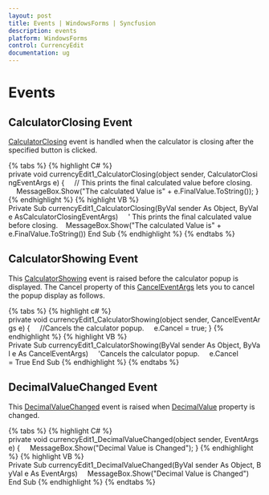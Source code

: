 ```yaml
---
layout: post
title: Events | WindowsForms | Syncfusion
description: events
platform: WindowsForms
control: CurrencyEdit
documentation: ug
---
```


# Events

## CalculatorClosing Event

[CalculatorClosing](https://help.syncfusion.com/cr/cref_files/windowsforms/Syncfusion.Tools.Windows~Syncfusion.Windows.Forms.Tools.CurrencyEdit~CalculatorClosing_EV.html) event is handled when the calculator is closing after the specified button is clicked.

{% tabs %}
{% highlight C# %}
private void currencyEdit1_CalculatorClosing(object sender, CalculatorClosingEventArgs e)
{
    // This prints the final calculated value before closing.
    MessageBox.Show("The calculated Value is" + e.FinalValue.ToString());
}
{% endhighlight %}
{% highlight VB %}
Private Sub currencyEdit1_CalculatorClosing(ByVal sender As Object, ByVal e AsCalculatorClosingEventArgs)
    ' This prints the final calculated value before closing.
    MessageBox.Show("The calculated Value is" + e.FinalValue.ToString())
End Sub
{% endhighlight %}
{% endtabs %}

## CalculatorShowing Event

This [CalculatorShowing](https://help.syncfusion.com/cr/cref_files/windowsforms/Syncfusion.Tools.Windows~Syncfusion.Windows.Forms.Tools.CurrencyEdit~CalculatorShowing_EV.html) event is raised before the calculator popup is displayed. The Cancel property of this [CancelEventArgs](https://docs.microsoft.com/en-us/dotnet/api/system.componentmodel.canceleventargs?redirectedfrom=MSDN&view=netframework-4.7.2) lets  you to cancel the popup display as follows.

{% tabs %}
{% highlight c# %}
private void currencyEdit1_CalculatorShowing(object sender, CancelEventArgs e)
{
    //Cancels the calculator popup.
    e.Cancel = true;
}
{% endhighlight %}
{% highlight VB %}
Private Sub currencyEdit1_CalculatorShowing(ByVal sender As Object, ByVal e As CancelEventArgs)
    'Cancels the calculator popup.
     e.Cancel = True
End Sub
{% endhighlight %}
{% endtabs %}

## DecimalValueChanged Event

This [DecimalValueChanged](https://help.syncfusion.com/cr/windowsforms/Syncfusion.Tools.Windows~Syncfusion.Windows.Forms.Tools.CurrencyEdit~DecimalValueChanged_EV.html) event is raised when [DecimalValue](https://help.syncfusion.com/cr/windowsforms/Syncfusion.Tools.Windows~Syncfusion.Windows.Forms.Tools.CurrencyEdit~DecimalValue.html) property is changed.

{% tabs %}
{% highlight C# %}
private void currencyEdit1_DecimalValueChanged(object sender, EventArgs e)
{
    MessageBox.Show("Decimal Value is Changed");
}
{% endhighlight %}
{% highlight VB %}
Private Sub currencyEdit1_DecimalValueChanged(ByVal sender As Object, ByVal e As EventArgs)
    MessageBox.Show("Decimal Value is Changed")
End Sub
{% endhighlight %}
{% endtabs %}